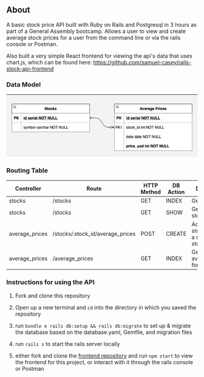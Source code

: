 ## About

A basic stock price API built with Ruby on Rails and Postgresql in 3 hours as part of a General Assembly bootcamp. Allows a user to view and create average stock prices for a user from the command line or via the rails console or Postman. 

Also built a very simple React frontend for viewing the api's data that uses chart.js, which can be found here:
https://github.com/samuel-casey/rails-stock-api-frontend

### Data Model

![entity relationship diagram](rails_stock_price_API_ERD.png)

### Routing Table

| Controller     | Route                            | HTTP Method | DB Action | Description                                |
|----------------|----------------------------------|-------------|-----------|--------------------------------------------|
| stocks         | /stocks                          | GET         | INDEX     | Get all stocks                             |
| stocks         | /stocks                          | GET         | SHOW      | Get a single stock                         |
| average_prices | /stocks/:stock_id/average_prices | POST        | CREATE    | Add a new stock price for a specific stock |
| average_prices | /average_prices                  | GET         | INDEX     | Get all average_prices for stocks          |

### Instructions for using the API

1) Fork and clone this repository
   
2) Open up a new terminal and `cd` into the directory in which you saved the repository
   
3) run `bundle e rails db:setup && rails db:migrate` to set up & migrate the database based on the database.yaml, Gemfile, and migration files
   
4) run `rails s` to start the rails server locally

5) either fork and clone the [frontend repository](https://github.com/samuel-casey/rails-stock-api-frontend) and run `npm start` to view the frontend for this project, or interact with it through the rails console or Postman